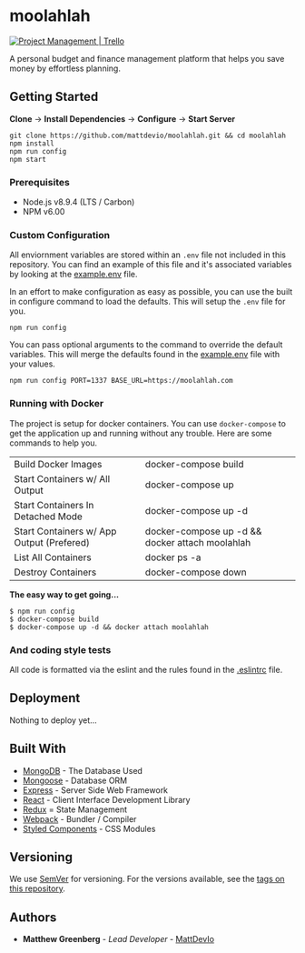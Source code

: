 # moolahlah

[![Project Management | Trello](https://img.shields.io/badge/PM-trello-orange.svg)](https://trello.com/b/RcMVafA1/moolahlah)

A personal budget and finance management platform that helps you save money by effortless planning.

## Getting Started

**Clone** -> **Install Dependencies** -> **Configure** -> **Start Server**

```
git clone https://github.com/mattdevio/moolahlah.git && cd moolahlah
npm install
npm run config
npm start
```

### Prerequisites

+ Node.js v8.9.4 (LTS / Carbon)
+ NPM v6.00

### Custom Configuration

All enviornment variables are stored within an `.env` file not included in this repository. You can find an example of this file and it's associated variables by looking at the [example.env](/example.env) file.

In an effort to make configuration as easy as possible, you can use the built in configure command to load the defaults. This will setup the `.env` file for you.

```
npm run config
```

You can pass optional arguments to the command to override the default variables. This will merge the defaults found in the [example.env](/example.env) file with your values.

```
npm run config PORT=1337 BASE_URL=https://moolahlah.com
```

### Running with Docker

The project is setup for docker containers. You can use `docker-compose` to get the application up and running without any trouble. Here are some commands to help you.

<table>
  <tr>
    <td>Build Docker Images</td>
    <td>docker-compose build</td>
  </tr>
  <tr>
    <td>Start Containers w/ All Output</td>
    <td>docker-compose up</td>
  </tr>
  <tr>
    <td>Start Containers In Detached Mode</td>
    <td>docker-compose up -d</td>
  </tr>
  <tr>
    <td>Start Containers w/ App Output (Prefered)</td>
    <td>docker-compose up -d && docker attach moolahlah</td>
  </tr>
  <tr>
    <td>List All Containers</td>
    <td>docker ps -a</td>
  </tr>
  <tr>
    <td>Destroy Containers</td>
    <td>docker-compose down</td>
  </tr>
</table>

**The easy way to get going...**

```
$ npm run config
$ docker-compose build
$ docker-compose up -d && docker attach moolahlah
```

### And coding style tests

All code is formatted via the eslint and the rules found in the [.eslintrc](/.eslintrc.js) file.

## Deployment

Nothing to deploy yet...

## Built With

* [MongoDB](https://docs.mongodb.com/manual/) - The Database Used
* [Mongoose](https://mongoosejs.com/docs/guide.html) - Database ORM
* [Express](https://expressjs.com/en/4x/api.html) - Server Side Web Framework
* [React](https://reactjs.org/docs/) - Client Interface Development Library
* [Redux](https://redux.js.org/) = State Management
* [Webpack](https://webpack.js.org/concepts/) - Bundler / Compiler
* [Styled Components](https://www.styled-components.com/docs/basics) - CSS Modules

## Versioning

We use [SemVer](http://semver.org/) for versioning. For the versions available, see the [tags on this repository](https://github.com/your/project/tags). 

## Authors

* **Matthew Greenberg** - *Lead Developer* - [MattDevIo](https://github.com/mattdevio)
